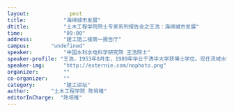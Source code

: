 ```yaml
---
layout: 			post
title:       	  "海绵城市发展"
dtitle:      	  "土木工程学院院士专家系列报告会之王浩：海绵城市发展"
time: 		  	  "09:00"
address:	  	  "建工馆二楼第一报告厅"
campus:	  	  "undefined"
speaker:	   	  "中国水利水电科学研究院 王浩院士"
speaker-profile: "王浩，1953年8月生，1989年毕业于清华大学获博士学位。现任流域水循环模拟与调控国家重点实验室主任，中国水科院水资源所名誉所长、教授级高级工程师。兼任全球水伙伴（中国）副主席、创新方法研究会副理事长、中国自然资源学会副理事长等职。长期从事水文水资源研究，曾主持完成国家项目以及其他部门和地方项目数十项，世行、亚行以及其他国际合作项目多项，担任国家973项目首席科学家和国家自然科学基金创新群体基金项目学术带头人。在流域水循环的基础认知模式与模拟技术、水资源评价与配置理论与方法、水资源工程系统规划方法、水资源调度与管理技术等方面取得了一系列的创新性突破，积极推动了水资源学科的新发展。其创建“自然-人工”二元水循环理论与技术体系，并在国家和地方水资源规划、南水北调工程规划与调度运行、三峡上游特大及梯级水电群等重大规划和工程中得到成功应用。"
speaker-img:	  "http://externie.com/nophoto.png"
organizer:		  ""
co-organizer:	  ""
category:		  "建工讲坛"
author:		  "土木工程学院 陈培稚"
editorInCharge:  "陈培稚"
---
```


